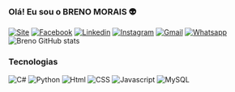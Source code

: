 ### Olá! Eu sou o BRENO MORAIS 👽

[![Site](https://img.shields.io/website-up-down-green-red/http/monip.org.svg)](htps://brenomorais.com.br)
[![Facebook](https://img.shields.io/badge/Facebook-1877F2?style=for-the-badge&logo=facebook&logoColor=white)](https://www.facebook.com/brenowebdesigner/)
[![Linkedin](https://img.shields.io/badge/LinkedIn-0077B5?style=for-the-badge&logo=linkedin&logoColor=white)](https://www.linkedin.com/in/breno-morais-864b25b1/)
[![Instagram](https://img.shields.io/badge/Instagram-E4405F?style=for-the-badge&logo=instagram&logoColor=white)](https://www.instagram.com/breno.morais_ti/)
[![Gmail](https://img.shields.io/badge/Gmail-D14836?style=for-the-badge&logo=gmail&logoColor=white)](brenowebdesigner@gmail.com)
[![Whatsapp](https://img.shields.io/badge/WhatsApp-25D366?style=for-the-badge&logo=whatsapp&logoColor=white)](84999888626)
![Breno GitHub stats](https://github-readme-stats.vercel.app/api?username=brenomorais-ti&show_icons=true&theme=highcontrast)

### Tecnologias

![C#](https://img.shields.io/badge/C%23-239120?style=for-the-badge&logo=c-sharp&logoColor=white)
![Python](https://img.shields.io/badge/Python-3776AB?style=for-the-badge&logo=python&logoColor=white)
![Html](https://img.shields.io/badge/HTML5-E34F26?style=for-the-badge&logo=html5&logoColor=white)
![CSS](https://img.shields.io/badge/CSS3-1572B6?style=for-the-badge&logo=css3&logoColor=white)
![Javascript](https://img.shields.io/badge/JavaScript-F7DF1E?style=for-the-badge&logo=javascript&logoColor=black)
![MySQL](https://img.shields.io/badge/MySQL-00000F?style=for-the-badge&logo=mysql&logoColor=white)
